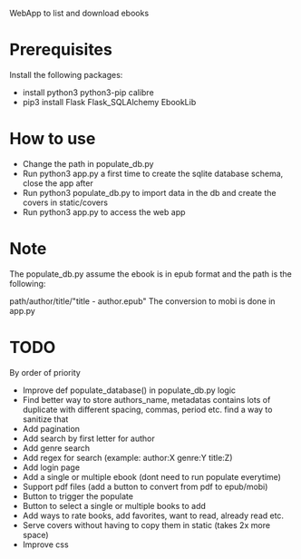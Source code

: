 WebApp to list and download ebooks

# Prerequisites
Install the following packages:
- install python3 python3-pip calibre
- pip3 install Flask Flask_SQLAlchemy EbookLib


# How to use
- Change the path in populate_db.py
- Run python3 app.py a first time to create the sqlite database schema, close the app after
- Run python3 populate_db.py to import data in the db and create the covers in static/covers
- Run python3 app.py to access the web app

# Note
The populate_db.py assume the ebook is in epub format and the path is the following:

path/author/title/"title - author.epub"
The conversion to mobi is done in app.py

# TODO
By order of priority
- Improve def populate_database() in populate_db.py logic
- Find better way to store authors_name, metadatas contains lots of duplicate with different spacing, commas, period etc. find a way to sanitize that
- Add pagination
- Add search by first letter for author
- Add genre search
- Add regex for search (example: author:X genre:Y title:Z)
- Add login page
- Add a single or multiple ebook (dont need to run populate everytime)
- Support pdf files (add a button to convert from pdf to epub/mobi)
- Button to trigger the populate
- Button to select a single or multiple books to add
- Add ways to rate books, add favorites, want to read, already read etc.
- Serve covers without having to copy them in static (takes 2x more space)
- Improve css
